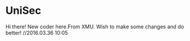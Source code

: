 # UniSec

Hi there!
New coder here.From XMU.
Wish to make some changes and do better!
//2016.03.36  10:05
